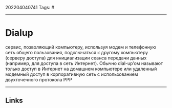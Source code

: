 202204040741
Tags: #

---

# Dialup
сервис, позволяющий компьютеру, используя модем и телефонную сеть общего пользования, подключаться к другому компьютеру (серверу доступа) для инициализации сеанса передачи данных (например, для доступа в сеть Интернет). Обычно dial-up’ом называют только доступ в Интернет на домашнем компьютере или удаленный модемный доступ в корпоративную сеть с использованием двухточечного протокола PPP

---
## Links